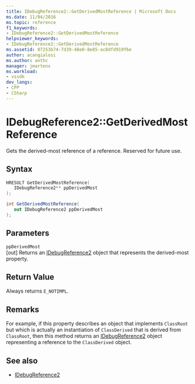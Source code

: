 ```yaml
---
title: IDebugReference2::GetDerivedMostReference | Microsoft Docs
ms.date: 11/04/2016
ms.topic: reference
f1_keywords:
- IDebugReference2::GetDerivedMostReference
helpviewer_keywords:
- IDebugReference2::GetDerivedMostReference
ms.assetid: 07253b74-7d39-48e0-8e85-ac8dfd919f6e
author: acangialosi
ms.author: anthc
manager: jmartens
ms.workload:
- vssdk
dev_langs:
- CPP
- CSharp
---
```

# IDebugReference2::GetDerivedMostReference
Gets the derived-most reference of a reference. Reserved for future use.

## Syntax

```cpp
HRESULT GetDerivedMostReference( 
   IDebugReference2** ppDerivedMost
);
```

```csharp
int GetDerivedMostReference( 
   out IDebugReference2 ppDerivedMost
);
```

## Parameters
`ppDerivedMost`\
[out] Returns an [IDebugReference2](../../../extensibility/debugger/reference/idebugreference2.md) object that represents the derived-most property.

## Return Value
 Always returns `E_NOTIMPL`.

## Remarks
 For example, if this property describes an object that implements `ClassRoot` but which is actually an instantiation of `ClassDerived` that is derived from `ClassRoot`, then this method returns an [IDebugReference2](../../../extensibility/debugger/reference/idebugreference2.md) object representing a reference to the `ClassDerived` object.

## See also
- [IDebugReference2](../../../extensibility/debugger/reference/idebugreference2.md)
